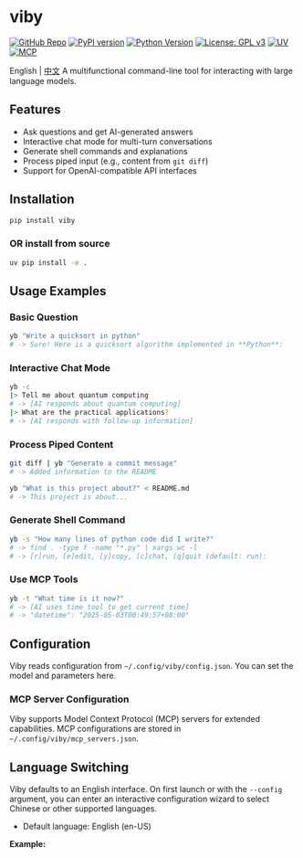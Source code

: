 # viby

[![GitHub Repo](https://img.shields.io/badge/GitHub-viby-181717?logo=github)](https://github.com/JohanLi233/viby)
[![PyPI version](https://img.shields.io/pypi/v/viby?color=brightgreen)](https://pypi.org/project/viby/)
[![Python Version](https://img.shields.io/badge/python-3.10%2B-blue)](https://www.python.org/downloads/release/python-3100/)
[![License: GPL v3](https://img.shields.io/badge/License-GPLv3-blue.svg)](https://www.gnu.org/licenses/gpl-3.0)
[![UV](https://img.shields.io/badge/UV-Package%20Manager-blueviolet)](https://github.com/astral-sh/uv)
[![MCP](https://img.shields.io/badge/MCP-Compatible-brightgreen)](https://github.com/estitesc/mission-control-link)


English | [中文](https://github.com/JohanLi233/viby/blob/main/README.zh-CN.md)
A multifunctional command-line tool for interacting with large language models.

## Features

- Ask questions and get AI-generated answers
- Interactive chat mode for multi-turn conversations
- Generate shell commands and explanations
- Process piped input (e.g., content from `git diff`)
- Support for OpenAI-compatible API interfaces

## Installation

```sh
pip install viby
```
### OR install from source

```sh
uv pip install -e .
```

## Usage Examples

### Basic Question

```sh
yb "Write a quicksort in python"
# -> Sure! Here is a quicksort algorithm implemented in **Python**:
```

### Interactive Chat Mode

```sh
yb -c
|> Tell me about quantum computing
# -> [AI responds about quantum computing]
|> What are the practical applications?
# -> [AI responds with follow-up information]
```

### Process Piped Content

```sh
git diff | yb "Generate a commit message"
# -> Added information to the README
```

```sh
yb "What is this project about?" < README.md
# -> This project is about...
```


### Generate Shell Command

```sh
yb -s "How many lines of python code did I write?"
# -> find . -type f -name "*.py" | xargs wc -l
# -> [r]run, [e]edit, [y]copy, [c]chat, [q]quit (default: run): 
```

### Use MCP Tools

```sh
yb -t "What time is it now?"
# -> [AI uses time tool to get current time]
# -> "datetime": "2025-05-03T00:49:57+08:00"
```

## Configuration

Viby reads configuration from `~/.config/viby/config.json`. You can set the model and parameters here.

### MCP Server Configuration

Viby supports Model Context Protocol (MCP) servers for extended capabilities. MCP configurations are stored in `~/.config/viby/mcp_servers.json`.

## Language Switching

Viby defaults to an English interface. On first launch or with the `--config` argument, you can enter an interactive configuration wizard to select Chinese or other supported languages.

- Default language: English (en-US)

**Example:**
